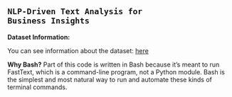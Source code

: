 **<pre style="font-size:18px">NLP-Driven Text Analysis for Business Insights</pre>**

**Dataset Information:** 

You can see information about the dataset: [here](https://www.kaggle.com/datasets/snap/amazon-fine-food-reviews?resource=download)



**Why Bash?** 
Part of this code is written in Bash because it’s meant to run FastText, which is a command-line program, not a Python module.
Bash is the simplest and most natural way to run and automate these kinds of terminal commands.

